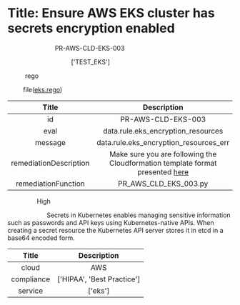 



# Title: Ensure AWS EKS cluster has secrets encryption enabled


***<font color="white">Master Test Id:</font>*** PR-AWS-CLD-EKS-003

***<font color="white">Master Snapshot Id:</font>*** ['TEST_EKS']

***<font color="white">type:</font>*** rego

***<font color="white">rule:</font>*** file([eks.rego])  
  
  
  
  

|Title|Description|
| :---: | :---: |
|id|PR-AWS-CLD-EKS-003|
|eval|data.rule.eks_encryption_resources|
|message|data.rule.eks_encryption_resources_err|
|remediationDescription|Make sure you are following the Cloudformation template format presented <a href='https://docs.aws.amazon.com/AWSCloudFormation/latest/UserGuide/aws-properties-eks-cluster-encryptionconfig.html#cfn-eks-cluster-encryptionconfig-resources' target='_blank'>here</a>|
|remediationFunction|PR_AWS_CLD_EKS_003.py|


***<font color="white">Severity:</font>*** High

***<font color="white">Description:</font>*** Secrets in Kubernetes enables managing sensitive information such as passwords and API keys using Kubernetes-native APIs. When creating a secret resource the Kubernetes API server stores it in etcd in a base64 encoded form.  
  
  

|Title|Description|
| :---: | :---: |
|cloud|AWS|
|compliance|['HIPAA', 'Best Practice']|
|service|['eks']|



[eks.rego]: https://github.com/prancer-io/prancer-compliance-test/tree/master/aws/cloud/eks.rego
